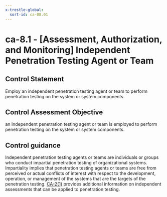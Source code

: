 ```yaml
---
x-trestle-global:
  sort-id: ca-08.01
---
```


# ca-8.1 - \[Assessment, Authorization, and Monitoring\] Independent Penetration Testing Agent or Team

## Control Statement

Employ an independent penetration testing agent or team to perform penetration testing on the system or system components.

## Control Assessment Objective

an independent penetration testing agent or team is employed to perform penetration testing on the system or system components.

## Control guidance

Independent penetration testing agents or teams are individuals or groups who conduct impartial penetration testing of organizational systems. Impartiality implies that penetration testing agents or teams are free from perceived or actual conflicts of interest with respect to the development, operation, or management of the systems that are the targets of the penetration testing. [CA-2(1)](#ca-2.1) provides additional information on independent assessments that can be applied to penetration testing.
